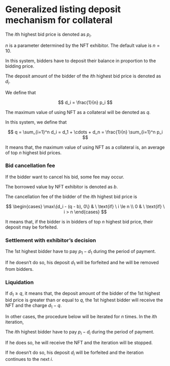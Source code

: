 # Generalized listing deposit mechanism for collateral

The $i$th highest bid price is denoted as $p_i$.

$n$ is a parameter determined by the NFT exhibitor. The default value is $n=10$.

In this system, bidders have to deposit their balance in proportion to the bidding price.

The deposit amount of the bidder of the $i$th highest bid price is denoted as $d_i$.

We define that

$$
d_i = \frac{1}{n} p_i
$$

The maximum value of using NFT as a collateral will be denoted as $q$.

In this system, we define that

$$
q = \sum_{i=1}^n d_i = d_1 + \cdots + d_n = \frac{1}{n} \sum_{i=1}^n p_i
$$

It means that, the maximum value of using NFT as a collateral is, an average of top $n$ highest bid prices.

### Bid cancellation fee

If the bidder want to cancel his bid, some fee may occur.

The borrowed value by NFT exhibitor is denoted as $b$.

The cancellation fee of the bidder of the $i$th highest bid price is

$$
\begin{cases}
\max\{d_i - (q - b), 0\} & \ \text{if} \ i \le n \\
0 & \ \text{if} \ i > n
\end{cases}
$$

It means that, if the bidder is in bidders of top $n$ highest bid price, their deposit may be forfeited.

### Settlement with exhibitor’s decision

The 1st highest bidder have to pay $p_1 - d_1$ during the period of payment.

If he doesn’t do so, his deposit $d_1$ will be forfeited and he will be removed from bidders.

### Liquidation

If $d_1 \ge q$, it means that, the deposit amount of the bidder of the 1st highest bid price is greater than or equal to $q$, the 1st highest bidder will receive the NFT and the charge $d_1 - q$.

In other cases, the procedure below will be iterated for $n$ times. In the $i$th iteration,

The $i$th highest bidder have to pay $p_i - d_i$ during the period of payment.

If he does so, he will receive the NFT and the iteration will be stopped.

If he doesn’t do so, his deposit $d_i$ will be forfeited and the iteration continues to the next $i$.
